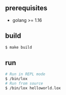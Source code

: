 ## prerequisites
- golang >= 1.16

## build
```bash
$ make build
```

## run
```bash
# Run in REPL mode
$ /bin/lox 
# Run from source
$ /bin/lox helloworld.lox
```